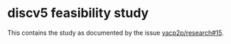 # discv5 feasibility study

This contains the study as documented by the issue [vacp2p/research#15](https://github.com/vacp2p/research/issues/15).

